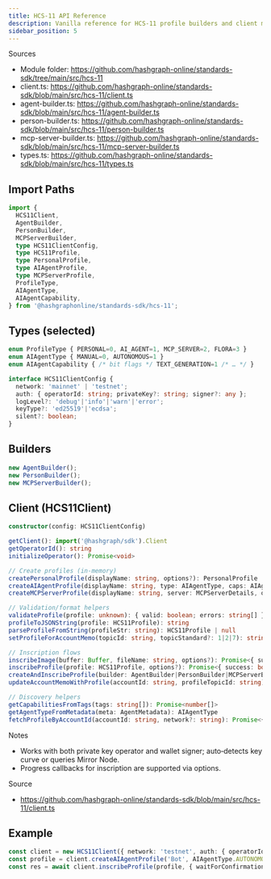 ```yaml
---
title: HCS‑11 API Reference
description: Vanilla reference for HCS‑11 profile builders and client methods.
sidebar_position: 5
---
```


Sources
- Module folder: https://github.com/hashgraph-online/standards-sdk/tree/main/src/hcs-11
- client.ts: https://github.com/hashgraph-online/standards-sdk/blob/main/src/hcs-11/client.ts
- agent-builder.ts: https://github.com/hashgraph-online/standards-sdk/blob/main/src/hcs-11/agent-builder.ts
- person-builder.ts: https://github.com/hashgraph-online/standards-sdk/blob/main/src/hcs-11/person-builder.ts
- mcp-server-builder.ts: https://github.com/hashgraph-online/standards-sdk/blob/main/src/hcs-11/mcp-server-builder.ts
- types.ts: https://github.com/hashgraph-online/standards-sdk/blob/main/src/hcs-11/types.ts

## Import Paths

```ts
import {
  HCS11Client,
  AgentBuilder,
  PersonBuilder,
  MCPServerBuilder,
  type HCS11ClientConfig,
  type HCS11Profile,
  type PersonalProfile,
  type AIAgentProfile,
  type MCPServerProfile,
  ProfileType,
  AIAgentType,
  AIAgentCapability,
} from '@hashgraphonline/standards-sdk/hcs-11';
```

## Types (selected)

```ts
enum ProfileType { PERSONAL=0, AI_AGENT=1, MCP_SERVER=2, FLORA=3 }
enum AIAgentType { MANUAL=0, AUTONOMOUS=1 }
enum AIAgentCapability { /* bit flags */ TEXT_GENERATION=1 /* … */ }

interface HCS11ClientConfig {
  network: 'mainnet' | 'testnet';
  auth: { operatorId: string; privateKey?: string; signer?: any };
  logLevel?: 'debug'|'info'|'warn'|'error';
  keyType?: 'ed25519'|'ecdsa';
  silent?: boolean;
}
```

## Builders

```ts
new AgentBuilder();
new PersonBuilder();
new MCPServerBuilder();
```

## Client (HCS11Client)

```ts
constructor(config: HCS11ClientConfig)

getClient(): import('@hashgraph/sdk').Client
getOperatorId(): string
initializeOperator(): Promise<void>

// Create profiles (in‑memory)
createPersonalProfile(displayName: string, options?): PersonalProfile
createAIAgentProfile(displayName: string, type: AIAgentType, caps: AIAgentCapability[], model: string, options?): AIAgentProfile
createMCPServerProfile(displayName: string, server: MCPServerDetails, options?): MCPServerProfile

// Validation/format helpers
validateProfile(profile: unknown): { valid: boolean; errors: string[] }
profileToJSONString(profile: HCS11Profile): string
parseProfileFromString(profileStr: string): HCS11Profile | null
setProfileForAccountMemo(topicId: string, topicStandard?: 1|2|7): string // hcs-11:hcs://<std>/<topicId>

// Inscription flows
inscribeImage(buffer: Buffer, fileName: string, options?): Promise<{ success: boolean; topicId?: string; transactionId?: string; error?: string }>
inscribeProfile(profile: HCS11Profile, options?): Promise<{ success: boolean; profileTopicId?: string; transactionId?: string; error?: string }>
createAndInscribeProfile(builder: AgentBuilder|PersonBuilder|MCPServerBuilder, updateAccountMemo?: boolean): Promise<{ success: boolean; profileTopicId?: string; transactionId?: string; error?: string }>
updateAccountMemoWithProfile(accountId: string, profileTopicId: string): Promise<{ success: boolean; error?: string }>

// Discovery helpers
getCapabilitiesFromTags(tags: string[]): Promise<number[]>
getAgentTypeFromMetadata(meta: AgentMetadata): AIAgentType
fetchProfileByAccountId(accountId: string, network?: string): Promise<{ success: boolean; profile?: HCS11Profile; error?: string; topicInfo?: any }>
```

Notes
- Works with both private key operator and wallet signer; auto‑detects key curve or queries Mirror Node.
- Progress callbacks for inscription are supported via options.

Source
- https://github.com/hashgraph-online/standards-sdk/blob/main/src/hcs-11/client.ts

## Example

```ts
const client = new HCS11Client({ network: 'testnet', auth: { operatorId, privateKey } });
const profile = client.createAIAgentProfile('Bot', AIAgentType.AUTONOMOUS, [AIAgentCapability.TEXT_GENERATION], 'gpt-4');
const res = await client.inscribeProfile(profile, { waitForConfirmation: true });
```
